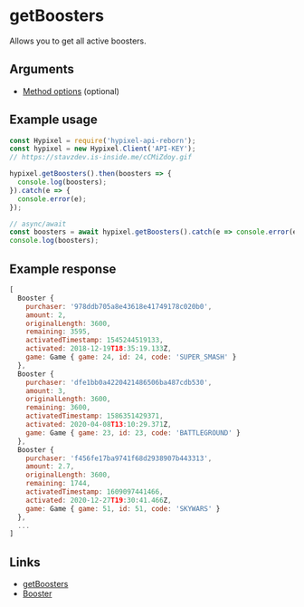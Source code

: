 # getBoosters
Allows you to get all active boosters.
## Arguments
- [Method options](https://hypixel-api-reborn.github.io/#/docs/main/master/typedef/MethodOptions) (optional)

## Example usage
```js
const Hypixel = require('hypixel-api-reborn');
const hypixel = new Hypixel.Client('API-KEY');
// https://stavzdev.is-inside.me/cCMiZdoy.gif

hypixel.getBoosters().then(boosters => {
  console.log(boosters);
}).catch(e => {
  console.error(e);
});

// async/await
const boosters = await hypixel.getBoosters().catch(e => console.error(e));
console.log(boosters); 
```
## Example response
```js
[
  Booster {
    purchaser: '978ddb705a8e43618e41749178c020b0',
    amount: 2,
    originalLength: 3600,
    remaining: 3595,
    activatedTimestamp: 1545244519133,
    activated: 2018-12-19T18:35:19.133Z,
    game: Game { game: 24, id: 24, code: 'SUPER_SMASH' }
  },
  Booster {
    purchaser: 'dfe1bb0a4220421486506ba487cdb530',
    amount: 3,
    originalLength: 3600,
    remaining: 3600,
    activatedTimestamp: 1586351429371,
    activated: 2020-04-08T13:10:29.371Z,
    game: Game { game: 23, id: 23, code: 'BATTLEGROUND' }
  },
  Booster {
    purchaser: 'f456fe17ba9741f68d2938907b443313',
    amount: 2.7,
    originalLength: 3600,
    remaining: 1744,
    activatedTimestamp: 1609097441466,
    activated: 2020-12-27T19:30:41.466Z,
    game: Game { game: 51, id: 51, code: 'SKYWARS' }
  },
  ...
]
```
## Links
- [getBoosters](https://hypixel-api-reborn.github.io/#/docs/main/master/class/Client?scrollTo=getBoosters)
- [Booster](https://hypixel-api-reborn.github.io/#/docs/main/master/class/Booster)